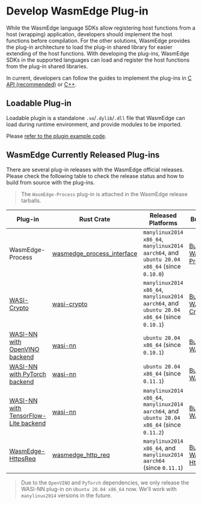 # Develop WasmEdge Plug-in

While the WasmEdge language SDKs allow registering host functions from a host (wrapping) application, developers should implement the host functions before compilation.
For the other solutions, WasmEdge provides the plug-in architecture to load the plug-in shared library for easier extending of the host functions.
With developing the plug-ins, WasmEdge SDKs in the supported languages can load and register the host functions from the plug-in shared libraries.

In current, developers can follow the guides to implement the plug-ins in [C API (recommended)](develop_plugin/c.md) or [C++](develop_plugin/cpp.md).

## Loadable Plug-in

Loadable plugin is a standalone `.so`/`.dylib`/`.dll` file that WasmEdge can load during runtime environment, and provide modules to be imported.

Please [refer to the plugin example code](https://github.com/WasmEdge/WasmEdge/tree/master/examples/plugin/get-string).

## WasmEdge Currently Released Plug-ins

There are several plug-in releases with the WasmEdge official releases.
Please check the following table to check the release status and how to build from source with the plug-ins.

> The `WasmEdge-Process` plug-in is attached in the WasmEdge release tarballs.

| Plug-in                                                                                                                     | Rust Crate                     | Released Platforms                                                                          | Build Steps                                                                                                           |
| --------------------------------------------------------------------------------------------------------------------------- | ------------------------------ | ------------------------------------------------------------------------------------------- | --------------------------------------------------------------------------------------------------------------------- |
| WasmEdge-Process                                                                                                            | [wasmedge_process_interface][] | `manylinux2014 x86_64`, `manylinux2014 aarch64`, and `ubuntu 20.04 x86_64` (since `0.10.0`) | [Build With WasmEdge-Process](contribute/build_from_src/plugin_wasmedge_process.md)                                   |
| [WASI-Crypto](write_wasm/rust/wasicrypto.md#prerequisites)                                                                  | [wasi-crypto][]                | `manylinux2014 x86_64`, `manylinux2014 aarch64`, and `ubuntu 20.04 x86_64` (since `0.10.1`) | [Build With WASI-Crypto](contribute/build_from_src/plugin_wasi_crypto.md)                                             |
| [WASI-NN with OpenVINO backend](write_wasm/rust/wasinn.md#get-wasmedge-with-wasi-nn-plug-in-openvino-backend)               | [wasi-nn][]                    | `ubuntu 20.04 x86_64` (since `0.10.1`)                                                      | [Build With WASI-NN](contribute/build_from_src/plugin_wasi_nn.md#build-wasmedge-with-wasi-nn-openvino-backend)        |
| [WASI-NN with PyTorch backend](write_wasm/rust/wasinn.md#get-wasmedge-with-wasi-nn-plug-in-pytorch-backend)                 | [wasi-nn][]                    | `ubuntu 20.04 x86_64` (since `0.11.1`)                                                      | [Build With WASI-NN](contribute/build_from_src/plugin_wasi_nn.md#build-wasmedge-with-wasi-nn-pytorch-backend)         |
| [WASI-NN with TensorFlow-Lite backend](write_wasm/rust/wasinn.md#get-wasmedge-with-wasi-nn-plug-in-tensorflow-lite-backend) | [wasi-nn][]                    | `manylinux2014 x86_64`, `manylinux2014 aarch64`, and `ubuntu 20.04 x86_64` (since `0.11.2`) | [Build With WASI-NN](contribute/build_from_src/plugin_wasi_nn.md#build-wasmedge-with-wasi-nn-tensorflow-lite-backend) |
| [WasmEdge-HttpsReq](write_wasm/rust/networking-https.md#prerequisites)                                                      | [wasmedge_http_req][]          | `manylinux2014 x86_64`, and `manylinux2014 aarch64` (since `0.11.1`)                        | [Build With WasmEdge-HttpsReq](contribute/build_from_src/plugin_wasmedge_httpsreq.md)                                 |

> Due to the `OpenVINO` and `PyTorch` dependencies, we only release the WASI-NN plug-in on `Ubuntu 20.04 x86_64` now. We'll work with `manylinux2014` versions in the future.

[wasmedge_process_interface]: https://crates.io/crates/wasmedge_process_interface
[wasi-crypto]: https://crates.io/crates/wasi-crypto
[wasi-nn]: https://crates.io/crates/wasi-nn
[wasmedge_http_req]: https://crates.io/crates/wasmedge_http_req
